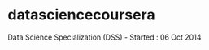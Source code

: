 datasciencecoursera
===================

Data Science Specialization (DSS) - Started : 06 Oct 2014 

